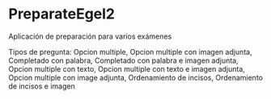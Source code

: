 # PreparateEgel2
Aplicación de preparación para varios exámenes

Tipos de pregunta: Opcion multiple, Opcion multiple con imagen adjunta, Completado con palabra, Completado con palabra e imagen adjunta, Opcion multiple con texto, Opcion multiple con texto e imagen adjunta, Opcion multiple con image adjunta, Ordenamiento de incisos, Ordenamiento de incisos e imagen 
